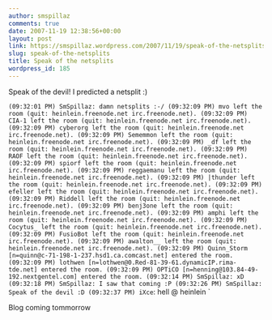 ```yaml
---
author: smspillaz
comments: true
date: 2007-11-19 12:38:56+00:00
layout: post
link: https://smspillaz.wordpress.com/2007/11/19/speak-of-the-netsplits/
slug: speak-of-the-netsplits
title: Speak of the netsplits
wordpress_id: 185
---
```


Speak of the devil! I predicted a netsplit :)

<!-- more -->

`(09:32:01 PM) SmSpillaz: damn netsplits :-/
(09:32:09 PM) mvo left the room (quit: heinlein.freenode.net irc.freenode.net).
(09:32:09 PM) CIA-1 left the room (quit: heinlein.freenode.net irc.freenode.net).
(09:32:09 PM) cyberorg left the room (quit: heinlein.freenode.net irc.freenode.net).
(09:32:09 PM) Sememmon left the room (quit: heinlein.freenode.net irc.freenode.net).
(09:32:09 PM) _df left the room (quit: heinlein.freenode.net irc.freenode.net).
(09:32:09 PM) RAOF left the room (quit: heinlein.freenode.net irc.freenode.net).
(09:32:09 PM) spiorf left the room (quit: heinlein.freenode.net irc.freenode.net).
(09:32:09 PM) reggaemanu left the room (quit: heinlein.freenode.net irc.freenode.net).
(09:32:09 PM) |thunder left the room (quit: heinlein.freenode.net irc.freenode.net).
(09:32:09 PM) efeller left the room (quit: heinlein.freenode.net irc.freenode.net).
(09:32:09 PM) Riddell left the room (quit: heinlein.freenode.net irc.freenode.net).
(09:32:09 PM) benj3one left the room (quit: heinlein.freenode.net irc.freenode.net).
(09:32:09 PM) amphi left the room (quit: heinlein.freenode.net irc.freenode.net).
(09:32:09 PM) Cocytus_ left the room (quit: heinlein.freenode.net irc.freenode.net).
(09:32:09 PM) FusioBot left the room (quit: heinlein.freenode.net irc.freenode.net).
(09:32:09 PM) awalton__ left the room (quit: heinlein.freenode.net irc.freenode.net).
(09:32:09 PM) Quinn_Storm [n=quinn@c-71-198-1-237.hsd1.ca.comcast.net] entered the room.
(09:32:09 PM) lothwen [n=lothwen@0.Red-81-39-61.dynamicIP.rima-tde.net] entered the room.
(09:32:09 PM) OPTiCO [n=henning@103.84-49-192.nextgentel.com] entered the room.
(09:32:14 PM) SmSpillaz: xD
(09:32:18 PM) SmSpillaz: I saw that coming :P
(09:32:26 PM) SmSpillaz: Speak of the devil :D
(09:32:37 PM) iXce`: hell @ heinlein
`

Blog coming tommorrow
